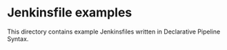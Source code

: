 # Jenkinsfile examples

This directory contains example Jenkinsfiles written in Declarative Pipeline Syntax.

